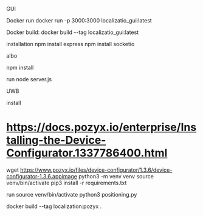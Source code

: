 GUI

Docker run
docker run -p 3000:3000 localizatio_gui:latest

Docker build:
docker build --tag localizatio_gui:latest


installation
npm install express
npm install socketio

albo

npm install


run
node server.js


UWB

install
# https://docs.pozyx.io/enterprise/Installing-the-Device-Configurator.1337786400.html
wget https://www.pozyx.io/files/device-configurator/1.3.6/device-configurator-1.3.6.appimage
python3 -m venv venv
source venv/bin/activate
pip3 install -r requirements.txt

run
source venv/bin/activate
python3 positioning.py


docker build --tag localization:pozyx .